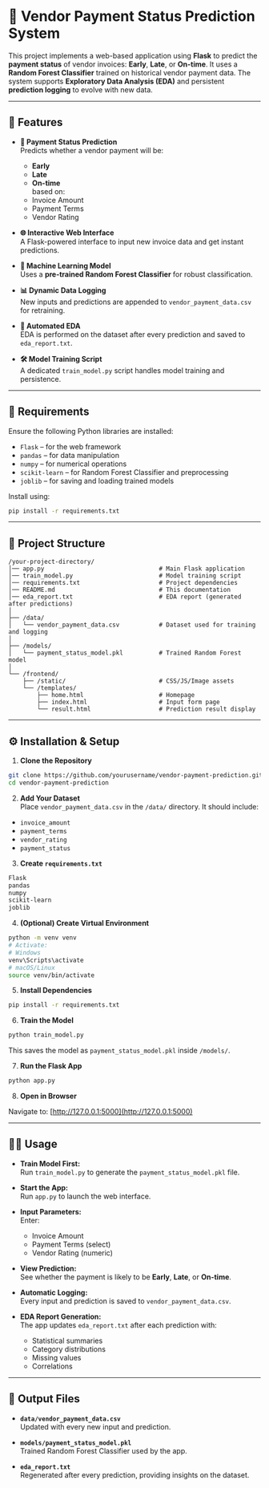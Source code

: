 
# 🧾 Vendor Payment Status Prediction System

This project implements a web-based application using **Flask** to predict the **payment status** of vendor invoices: **Early**, **Late**, or **On-time**. It uses a **Random Forest Classifier** trained on historical vendor payment data. The system supports **Exploratory Data Analysis (EDA)** and persistent **prediction logging** to evolve with new data.

---

## 🚀 Features

- **📅 Payment Status Prediction**  
  Predicts whether a vendor payment will be:
  - **Early**
  - **Late**
  - **On-time**  
  based on:
  - Invoice Amount
  - Payment Terms
  - Vendor Rating

- **🌐 Interactive Web Interface**  
  A Flask-powered interface to input new invoice data and get instant predictions.

- **🤖 Machine Learning Model**  
  Uses a **pre-trained Random Forest Classifier** for robust classification.

- **📊 Dynamic Data Logging**  
  New inputs and predictions are appended to `vendor_payment_data.csv` for retraining.

- **🧠 Automated EDA**  
  EDA is performed on the dataset after every prediction and saved to `eda_report.txt`.

- **🛠️ Model Training Script**  
  A dedicated `train_model.py` script handles model training and persistence.

---

## 🧰 Requirements

Ensure the following Python libraries are installed:

- `Flask` – for the web framework  
- `pandas` – for data manipulation  
- `numpy` – for numerical operations  
- `scikit-learn` – for Random Forest Classifier and preprocessing  
- `joblib` – for saving and loading trained models  

Install using:

```bash
pip install -r requirements.txt
```

---

## 📁 Project Structure

```
/your-project-directory/
│── app.py                                # Main Flask application
│── train_model.py                        # Model training script
│── requirements.txt                      # Project dependencies
│── README.md                             # This documentation
│── eda_report.txt                        # EDA report (generated after predictions)
│
├── /data/
│   └── vendor_payment_data.csv           # Dataset used for training and logging
│
├── /models/
│   └── payment_status_model.pkl          # Trained Random Forest model
│
└── /frontend/
    ├── /static/                          # CSS/JS/Image assets
    └── /templates/
        ├── home.html                     # Homepage
        ├── index.html                    # Input form page
        └── result.html                   # Prediction result display
```

---

## ⚙️ Installation & Setup

1. **Clone the Repository**

```bash
git clone https://github.com/yourusername/vendor-payment-prediction.git
cd vendor-payment-prediction
```

2. **Add Your Dataset**  
Place `vendor_payment_data.csv` in the `/data/` directory. It should include:
- `invoice_amount`
- `payment_terms`
- `vendor_rating`
- `payment_status`

3. **Create `requirements.txt`**

```txt
Flask
pandas
numpy
scikit-learn
joblib
```

4. **(Optional) Create Virtual Environment**

```bash
python -m venv venv
# Activate:
# Windows
venv\Scripts\activate
# macOS/Linux
source venv/bin/activate
```

5. **Install Dependencies**

```bash
pip install -r requirements.txt
```

6. **Train the Model**

```bash
python train_model.py
```

This saves the model as `payment_status_model.pkl` inside `/models/`.

7. **Run the Flask App**

```bash
python app.py
```

8. **Open in Browser**

Navigate to: [http://127.0.0.1:5000](http://127.0.0.1:5000)

---

## 🧑‍💻 Usage

- **Train Model First:**  
  Run `train_model.py` to generate the `payment_status_model.pkl` file.

- **Start the App:**  
  Run `app.py` to launch the web interface.

- **Input Parameters:**  
  Enter:
  - Invoice Amount
  - Payment Terms (select)
  - Vendor Rating (numeric)

- **View Prediction:**  
  See whether the payment is likely to be **Early**, **Late**, or **On-time**.

- **Automatic Logging:**  
  Every input and prediction is saved to `vendor_payment_data.csv`.

- **EDA Report Generation:**  
  The app updates `eda_report.txt` after each prediction with:
  - Statistical summaries
  - Category distributions
  - Missing values
  - Correlations

---

## 📂 Output Files

- **`data/vendor_payment_data.csv`**  
  Updated with every new input and prediction.

- **`models/payment_status_model.pkl`**  
  Trained Random Forest Classifier used by the app.

- **`eda_report.txt`**  
  Regenerated after every prediction, providing insights on the dataset.

